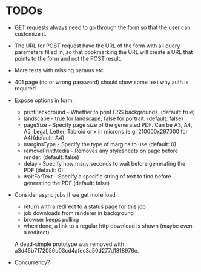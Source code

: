 # TODOs

* GET requests always need to go through the form so that the user can customize it.
* The URL for POST request have the URL of the form with all query parameters filled in, so that bookmarking the URL will create a URL that points to the form and not the POST result.
* More tests with missing params etc.
* 401 page (no or wrong password) should show some text why auth is required
* Expose options in form:
  - printBackground - Whether to print CSS backgrounds. (default: true)
  - landscape - true for landscape, false for portrait. (default: false)
  - pageSize - Specify page size of the generated PDF. Can be A3, A4, A5, Legal, Letter, Tabloid or <width>x<height> in microns (e.g. 210000x297000 for A4)(default: A4)
  - marginsType - Specify the type of margins to use (default: 0)
  - removePrintMedia - Removes any <link media="print"> stylesheets on page before render. (default: false)
  - delay - Specify how many seconds to wait before generating the PDF (default: 0)
  - waitForText - Specify a specific string of text to find before generating the PDF (default: false)
* Consider async jobs if we get more load
  * return with a redirect to a status page for this job
  * job downloads from renderer in background
  * browser keeps polling
  * when done, a link to a regular http download is shown (maybe even a redirect)

  A dead-simple prototype was removed with a3d45b7172056d03cd4afec3a50d277d1818976e.
* Concurrency?
